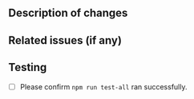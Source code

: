 <!--

 Please make sure the following is filled in before submitting your Pull Request - thanks!

 -->

## Description of changes



## Related issues (if any)


## Testing

- [ ] Please confirm `npm run test-all` ran successfully.

<!--

 Notes:

 * If you are developing in Windows you may run into linebreak linting issues.
   One possible workaround is to remove the "linebreak-style" rule in `node_modules/eslint-config-keystone/eslintrc.json`.

 -->

